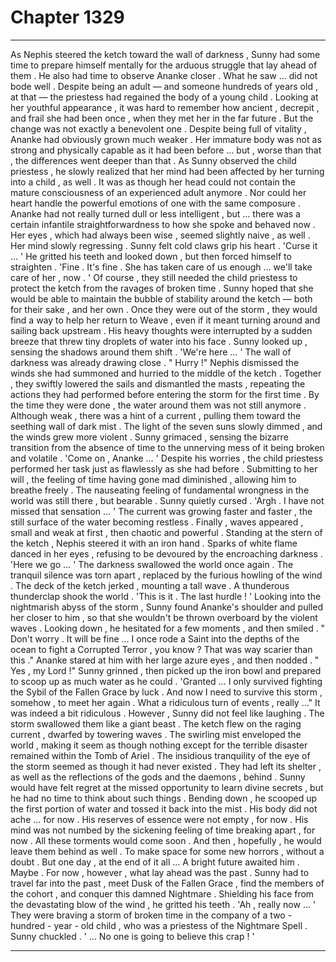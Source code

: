 
# Chapter 1329


---

As Nephis steered the ketch toward the wall of darkness , Sunny had some time to prepare himself mentally for the arduous struggle that lay ahead of them . He also had time to observe Ananke closer . What he saw … did not bode well . Despite being an adult — and someone hundreds of years old , at that — the priestess had regained the body of a young child . Looking at her youthful appearance , it was hard to remember how ancient , decrepit , and frail she had been once , when they met her in the far future .
But the change was not exactly a benevolent one . Despite being full of vitality , Ananke had obviously grown much weaker . Her immature body was not as strong and physically capable as it had been before … but , worse than that , the differences went deeper than that . As Sunny observed the child priestess , he slowly realized that her mind had been affected by her turning into a child , as well . It was as though her head could not contain the mature consciousness of an experienced adult anymore . Nor could her heart handle the powerful emotions of one with the same composure . Ananke had not really turned dull or less intelligent , but … there was a certain infantile straightforwardness to how she spoke and behaved now . Her eyes , which had always been wise , seemed slightly naive , as well . Her mind slowly regressing . Sunny felt cold claws grip his heart . 'Curse it … '
He gritted his teeth and looked down , but then forced himself to straighten . 'Fine . It's fine . She has taken care of us enough … we'll take care of her , now . '
Of course , they still needed the child priestess to protect the ketch from the ravages of broken time . Sunny hoped that she would be able to maintain the bubble of stability around the ketch — both for their sake , and her own .
Once they were out of the storm , they would find a way to help her return to Weave , even if it meant turning around and sailing back upstream . His heavy thoughts were interrupted by a sudden breeze that threw tiny droplets of water into his face . Sunny looked up , sensing the shadows around them shift . 'We're here … '
The wall of darkness was already drawing close . " Hurry !"
Nephis dismissed the winds she had summoned and hurried to the middle of the ketch . Together , they swiftly lowered the sails and dismantled the masts , repeating the actions they had performed before entering the storm for the first time . By the time they were done , the water around them was not still anymore . Although weak , there was a hint of a current , pulling them toward the seething wall of dark mist . The light of the seven suns slowly dimmed , and the winds grew more violent . Sunny grimaced , sensing the bizarre transition from the absence of time to the unnerving mess of it being broken and volatile . 'Come on , Ananke … '
Despite his worries , the child priestess performed her task just as flawlessly as she had before . Submitting to her will , the feeling of time having gone mad diminished , allowing him to breathe freely . The nauseating feeling of fundamental wrongness in the world was still there , but bearable . Sunny quietly cursed . 'Argh . I have not missed that sensation … '
The current was growing faster and faster , the still surface of the water becoming restless . Finally , waves appeared , small and weak at first , then chaotic and powerful . Standing at the stern of the ketch , Nephis steered it with an iron hand . Sparks of white flame danced in her eyes , refusing to be devoured by the encroaching darkness . 'Here we go … '
The darkness swallowed the world once again . The tranquil silence was torn apart , replaced by the furious howling of the wind . The deck of the ketch jerked , mounting a tall wave . A thunderous thunderclap shook the world . 'This is it . The last hurdle ! '
Looking into the nightmarish abyss of the storm , Sunny found Ananke's shoulder and pulled her closer to him , so that she wouldn't be thrown overboard by the violent waves . Looking down , he hesitated for a few moments , and then smiled . " Don't worry . It will be fine … I once rode a Saint into the depths of the ocean to fight a Corrupted Terror , you know ? That was way scarier than this ."
Ananke stared at him with her large azure eyes , and then nodded .
" Yes , my Lord !"
Sunny grinned , then picked up the iron bowl and prepared to scoop up as much water as he could . 'Granted … I only survived fighting the Sybil of the Fallen Grace by luck . And now I need to survive this storm , somehow , to meet her again . What a ridiculous turn of events , really …"
It was indeed a bit ridiculous . However , Sunny did not feel like laughing .
The storm swallowed them like a giant beast . The ketch flew on the raging current , dwarfed by towering waves . The swirling mist enveloped the world , making it seem as though nothing except for the terrible disaster remained within the Tomb of Ariel . The insidious tranquility of the eye of the storm seemed as though it had never existed . They had left its shelter , as well as the reflections of the gods and the daemons , behind .
Sunny would have felt regret at the missed opportunity to learn divine secrets , but he had no time to think about such things . Bending down , he scooped up the first portion of water and tossed it back into the mist . His body did not ache … for now . His reserves of essence were not empty , for now . His mind was not numbed by the sickening feeling of time breaking apart , for now . All these torments would come soon . And then , hopefully , he would leave them behind as well . To make space for some new horrors , without a doubt . But one day , at the end of it all …
A bright future awaited him . Maybe . For now , however , what lay ahead was the past . Sunny had to travel far into the past , meet Dusk of the Fallen Grace , find the members of the cohort , and conquer this damned Nightmare . Shielding his face from the devastating blow of the wind , he gritted his teeth . 'Ah , really now … '
They were braving a storm of broken time in the company of a two - hundred - year - old child , who was a priestess of the Nightmare Spell . Sunny chuckled . ' ... No one is going to believe this crap ! '

---

